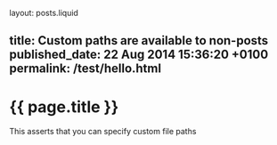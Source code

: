 layout: posts.liquid

title:  Custom paths are available to non-posts
published_date:   22 Aug 2014 15:36:20 +0100
permalink:  /test/hello.html
---
# {{ page.title }}

This asserts that you can specify custom file paths
